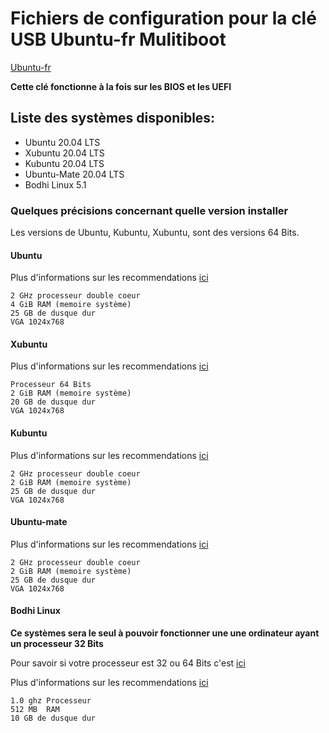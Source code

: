 # Fichiers de configuration pour la clé USB Ubuntu-fr Mulitiboot

[Ubuntu-fr](https://ubuntu-fr.org/)

**Cette clé fonctionne à la fois sur les BIOS et les UEFI**

## Liste des systèmes disponibles:

* Ubuntu 20.04 LTS
* Xubuntu 20.04 LTS
* Kubuntu 20.04 LTS
* Ubuntu-Mate 20.04 LTS
* Bodhi Linux 5.1

### Quelques précisions concernant quelle version installer

Les versions de Ubuntu, Kubuntu, Xubuntu, sont des versions 64 Bits.

#### Ubuntu
Plus d'informations sur les recommendations [ici](https://help.ubuntu.com/community/Installation/SystemRequirements)

    2 GHz processeur double coeur
    4 GiB RAM (memoire système)
    25 GB de dusque dur
    VGA 1024x768

#### Xubuntu
Plus d'informations sur les recommendations [ici](https://xubuntu.org/requirements/)

    Processeur 64 Bits
    2 GiB RAM (memoire système)
    20 GB de dusque dur
    VGA 1024x768

#### Kubuntu
Plus d'informations sur les recommendations [ici](https://community.kde.org/Neon/UserEdition/5.6#Minimum_Requirements)

    2 GHz processeur double coeur
    2 GiB RAM (memoire système)
    25 GB de dusque dur
    VGA 1024x768

#### Ubuntu-mate
Plus d'informations sur les recommendations [ici](https://ubuntu-mate.org/about/requirements/)

    2 GHz processeur double coeur
    2 GiB RAM (memoire système)
    25 GB de dusque dur
    VGA 1024x768

#### Bodhi Linux
**Ce systèmes sera le seul à pouvoir fonctionner une une ordinateur ayant un processeur 32 Bits**

Pour savoir si votre processeur est 32 ou 64 Bits c'est [ici](https://forum.ubuntu-fr.org/viewtopic.php?id=1556971)

Plus d'informations sur les recommendations [ici](https://ubuntu-mate.org/about/requirements/)

    1.0 ghz Processeur
    512 MB  RAM
    10 GB de dusque dur
